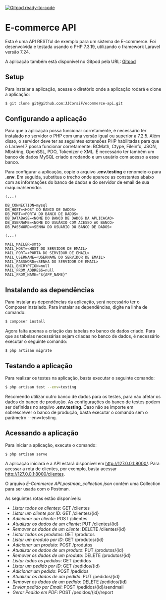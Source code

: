 [![Gitpod ready-to-code](https://img.shields.io/badge/Gitpod-ready--to--code-blue?logo=gitpod)](https://gitpod.io/#https://github.com/JJCorsiF/ecommerce-api)

# E-commerce API

Esta é uma API RESTful de exemplo para um sistema de E-commerce. Foi desenvolvida e testada usando o PHP 7.3.19, utilizando o framework Laravel versão 7.24.

A aplicação também está disponível no Gitpod pela URL: [Gitpod](https://gitpod.io/#https://github.com/JJCorsiF/ecommerce-api)

## Setup
Para instalar a aplicação, acesse o diretório onde a aplicação rodará e clone a aplicação:

```bash
$ git clone git@github.com:JJCorsiF/ecommerce-api.git
```

## Configurando a aplicação
Para que a aplicação possa funcionar corretamente, é necessário ter instalado no servidor o PHP com uma versão igual ou superior a 7.2.5. Além disso, o servidor deve ter as seguintes extensões PHP habilitadas para que o Laravel 7 possa funcionar corretamente: BCMath, Ctype, Fileinfo, JSON, Mbstring, OpenSSL, PDO, Tokenizer e XML. É necessário ter também um banco de dados MySQL criado e rodando e um usuário com acesso a esse banco.

Para configurar a aplicação, copie o arquivo **.env.testing** e renomeie-o para **.env**. Em seguida, substitua o trecho onde aparece as constantes abaixo com as informações do banco de dados e do servidor de email de sua máquina/servidor.

```
(...)

DB_CONNECTION=mysql
DB_HOST=<HOST DO BANCO DE DADOS>
DB_PORT=<PORTA DO BANCO DE DADOS>
DB_DATABASE=<NOME DO BANCO DE DADOS DA APLICACAO>
DB_USERNAME=<NOME DO USUÁRIO COM ACESSO AO BANCO>
DB_PASSWORD=<SENHA DO USUARIO DO BANCO DE DADOS>

(...)

MAIL_MAILER=smtp
MAIL_HOST=<HOST DO SERVIDOR DE EMAIL>
MAIL_PORT=<PORTA DO SERVIDOR DE EMAIL>
MAIL_USERNAME=<USERNAME DO SERVIDOR DE EMAIL>
MAIL_PASSWORD=<SENHA DO SERVIDOR DE EMAIL>
MAIL_ENCRYPTION=null
MAIL_FROM_ADDRESS=null
MAIL_FROM_NAME="${APP_NAME}"
```

## Instalando as dependências
Para instalar as dependências da aplicação, será necessário ter o Composer instalado. Para instalar as dependências, digite na linha de comando:

```bash
$ composer install
```

Agora falta apenas a criação das tabelas no banco de dados criado. Para que as tabelas necessárias sejam criadas no banco de dados, é necessário executar o seguinte comando:

```bash
$ php artisan migrate
```

## Testando a aplicação
Para realizar os testes na aplicação, basta executar o seguinte comando:

```bash
$ php artisan test --env=testing
```

Recomendo utilizar outro banco de dados para os testes, para não afetar os dados do banco de produção. As configurações do banco de testes podem ser definidas no arquivo **.env.testing**. Caso não se importe em sobrescrever o banco de produção, basta executar o comando sem o parâmetro --env=testing.

## Acessando a aplicação
Para iniciar a aplicação, execute o comando:

```bash
$ php artisan serve
```

A aplicação iniciará e a API estará disponível em http://127.0.0.1:8000/. Para acessar a rota de clientes, por exemplo, basta acessar http://127.0.0.1:8000/clientes.

O arquivo *E-Commerce API.postman_collection.json* contém uma Collection para ser usada com o Postman.

As seguintes rotas estão disponíveis:
- *Listar todos os clientes*: GET​ /clientes
- *Listar um cliente por ID*: GET​ /clientes/{id}
- *Adicionar um cliente*: POST​ /clientes
- *Atualizar os dados de um cliente*: PUT​ /clientes/{id}
- *Remover os dados de um cliente*: DELETE ​/clientes/{id}
- *Listar todos os produtos*: GET​ /produtos
- *Listar um produto por ID*: GET​ /produtos/{id}
- *Adicionar um produto*: POST​ /produtos
- *Atualizar os dados de um produto*: PUT​ /produtos/{id}
- *Remover os dados de um produto*: DELETE​ /produtos/{id}
- *Listar todos os pedidos*: GET​ /pedidos
- *Listar um pedido por ID*: GET​ /pedidos/{id}
- *Adicionar um pedido*: POST​ /pedidos
- *Atualizar os dados de um pedido*: PUT​ /pedidos/{id}
- *Remover os dados de um pedido*: DELETE​ /pedidos/{id}
- *Enviar pedido por Email*: POST​ /pedidos/{id}/sendmail
- *Gerar Pedido em PDF*: POST​ /pedidos/{id}/report

